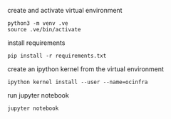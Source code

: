 create and activate virtual environment

```
python3 -m venv .ve
source .ve/bin/activate
```

install requirements

`pip install -r requirements.txt`

create an ipython kernel from the virtual environment

`ipython kernel install --user --name=ocinfra`

run jupyter notebook

`jupyter notebook`
